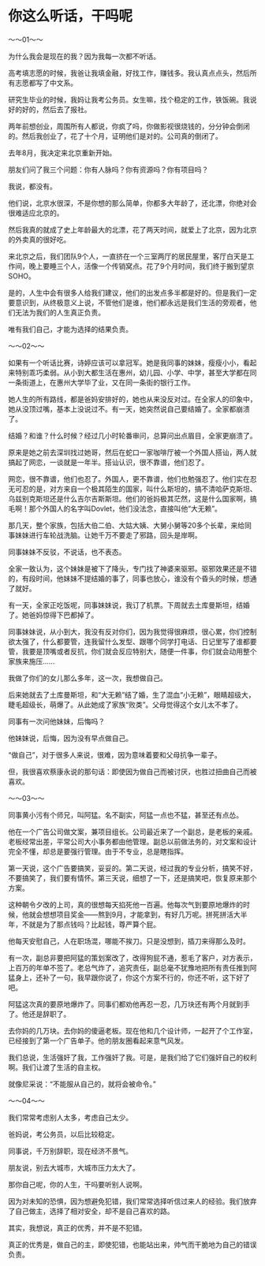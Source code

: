 # 你这么听话，干吗呢

～～01～～ 

为什么我会是现在的我？因为我每一次都不听话。 

高考填志愿的时候，我爸让我填金融，好找工作，赚钱多。我认真点点头，然后所有志愿都写了中文系。 

研究生毕业的时候，我妈让我考公务员。女生嘛，找个稳定的工作，铁饭碗。我说好的好的，然后去了报社。 

两年前想创业，周围所有人都说，你疯了吗，你做影视很烧钱的，分分钟会倒闭的。然后我创业了，花了十个月，证明他们是对的。公司真的倒闭了。 

去年8月，我决定来北京重新开始。 

朋友们问了我三个问题：你有人脉吗？你有资源吗？你有项目吗？ 

我说，都没有。 

他们说，北京水很深，不是你想的那么简单，你都多大年龄了，还北漂，你绝对会很难适应北京的。 

然后我真的就成了史上年龄最大的北漂，花了两天时间，就爱上了北京，因为北京的外卖真的很好吃。 

来北京之后，我们团队9个人，一直挤在一个三室两厅的居民屋里，客厅白天是工作间，晚上要睡三个人，活像一个传销窝点。花了9个月时间，我们终于搬到望京SOHO。 

是的，人生中会有很多人给我们建议，他们的出发点多半都是好的。但是我们一定要意识到，从终极意义上说，不管他们是谁，他们都永远是我们生活的旁观者，他们无法为我们的人生真正负责。 

唯有我们自己，才能为选择的结果负责。 

～～02～～ 

如果有一个听话比赛，诗婷应该可以拿冠军。她是我同事的妹妹，瘦瘦小小，看起来特别乖巧柔弱。从小到大都生活在惠州，幼儿园、小学、中学，甚至大学都在同一条街道上，在惠州大学毕了业，又在同一条街的银行工作。 

她人生的所有路线，都是爸妈安排好的，她也从来没反对过。在全家人的印象中，她从没顶过嘴，基本上没说过不。有一天，她突然说自己要结婚了。全家都崩溃了。 

结婚？和谁？什么时候？经过几小时轮番审问，总算问出点眉目，全家更崩溃了。 

原来是她之前去深圳找过她哥，然后在蛇口一家咖啡厅被一个外国人搭讪，两人就搞起了网恋，一谈就是一年半。搭讪认识，很不靠谱，他们忍了。 

网恋，很不靠谱，他们也忍了。外国人，更不靠谱，他们也勉强忍了。他们实在忍无可忍的是，对方来自一个极其陌生的国家，叫什么斯坦的，搞不清哈萨克斯坦、乌兹别克斯坦还是什么吉尔吉斯斯坦。他们的爸妈极其茫然，这是什么国家啊，搞毛啊！那个外国人的名字叫Dovlet，他们没法念，直接叫他“大无赖”。 

那几天，整个家族，包括大伯二伯、大姑大姨、大舅小舅等20多个长辈，来给同事妹妹进行车轮战洗脑。让她千万不要走了邪路，回头是岸啊。 

同事妹妹不反驳，不说话，也不表态。 

全家一致认为，这个妹妹是被下了降头，专门找了神婆来驱邪。驱邪效果还是不错的，有段时间，他妹妹不提结婚的事了，同事也放心，谁没有个昏头的时候，想通了就好。 

有一天，全家正吃饭呢，同事妹妹说，我订了机票。下周就去土库曼斯坦，结婚了。她爸妈惊得下巴都掉了。 

同事妹妹说，从小到大，我没有反对你们，因为我觉得很麻烦，很心累，你们控制欲太强了，什么都要管，连我留什么发型、跟哪个同学打电话、日记里写了谁都要管，我要是顶嘴或者反抗，你们就会反应特别大，随便一件事，你们就会动用整个家族来施压…… 

我做了你们的女儿那么多年，这一次，我想做自己。 

后来她就去了土库曼斯坦，和“大无赖”结了婚，生了混血“小无赖”，眼睛超级大，睫毛超级长，萌爆了。从此她成了家族“败类”。父母觉得这个女儿太不孝了。 

同事有一次问他妹妹，后悔吗？ 

他妹妹说，后悔，因为没有早点做自己。 

“做自己”，对于很多人来说，很难，因为意味着要和父母抗争一辈子。 

但，我很喜欢蔡康永说的那句话：即使因为做自己而被讨厌，也胜过扭曲自己而被喜欢。 

～～03～～ 

同事黄小污有个师兄，叫阿猛。名不副实，阿猛一点也不猛，甚至还有点怂。 

他在一个广告公司做文案，兼项目组长。公司最近来了一个副总，是老板的亲戚。老板经常出差，平常公司大小事务都由他管理。副总以前做法务的，对文案和设计完全不懂，却总是要强行管理。由于不专业，总是瞎指挥。 

第一天说，这个广告要搞笑，妥妥的。第二天说，经过我的专业分析，搞笑不好，不要搞笑了，我们要有情怀。第三天说，细想了一下，还是搞笑吧，恢复原来那个方案。 

这种朝令夕改的上司，真的很想每天掐死他一百遍。他每次气到要原地爆炸的时候，他就会想想项目奖金——熬到9月，才能拿到，有好几万呢。拼死拼活大半年，不就是为了那点钱吗？比起钱，尊严算个屁。 

他每天安慰自己，人在职场混，哪能不挨刀。只是没想到，插刀来得那么及时。 

有一次，副总非要把阿猛的策划案改了，改得狗屁不通，惹毛了客户，对方表示，上百万的年单不签了。老总气炸了，追究责任，副总毫不犹豫地把所有责任推到阿猛身上，还补了一句，我早跟你说了，你这个方案不行的，你还不听，这下好了吧。 

阿猛这次真的要原地爆炸了。同事们都劝他再忍一忍，几万块还有两个月就到手了。他还是辞职了。 

去你妈的几万块。去你妈的傻逼老板。现在他和几个设计师，一起开了个工作室，已经接到了第一个广告单子。他的朋友圈看起来意气风发。 

我们总说，生活强奸了我，工作强奸了我。可是，是我们给了它们强奸自己的权利啊。我们让渡了生活的自主权。 

就像尼采说：“不能服从自己的，就将会被命令。” 

～～04～～ 

我们常常考虑别人太多，考虑自己太少。 

爸妈说，考公务员，以后比较稳定。 

同事说，千万别辞职，现在经济不景气。 

朋友说，别去大城市，大城市压力太大了。 

那你自己呢，你的人生，干吗要听别人说啊。 

因为对未知的恐惧，因为想避免犯错，我们常常选择听信过来人的经验。我们放弃了自己做主，选择了相对安全，却不是自己喜欢的路。 

其实，我想说，真正的优秀，并不是不犯错。 

真正的优秀是，做自己的主，即使犯错，也能站出来，帅气而干脆地为自己的错误负责。